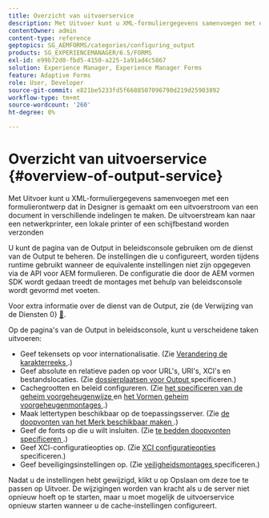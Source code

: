 ```yaml
---
title: Overzicht van uitvoerservice
description: Met Uitvoer kunt u XML-formuliergegevens samenvoegen met een formulierontwerp dat in Designer is gemaakt om een uitvoerstroom van een document in verschillende indelingen te maken.
contentOwner: admin
content-type: reference
geptopics: SG_AEMFORMS/categories/configuring_output
products: SG_EXPERIENCEMANAGER/6.5/FORMS
exl-id: e99b72d0-fbd5-4150-a225-1a91ad4c5867
solution: Experience Manager, Experience Manager Forms
feature: Adaptive Forms
role: User, Developer
source-git-commit: e821be5233fd5f6688507096790d219d25903892
workflow-type: tm+mt
source-wordcount: '260'
ht-degree: 0%

---
```


# Overzicht van uitvoerservice {#overview-of-output-service}

Met Uitvoer kunt u XML-formuliergegevens samenvoegen met een formulierontwerp dat in Designer is gemaakt om een uitvoerstroom van een document in verschillende indelingen te maken. De uitvoerstream kan naar een netwerkprinter, een lokale printer of een schijfbestand worden verzonden

U kunt de pagina van de Output in beleidsconsole gebruiken om de dienst van de Output te beheren. De instellingen die u configureert, worden tijdens runtime gebruikt wanneer de equivalente instellingen niet zijn opgegeven via de API voor AEM formulieren. De configuratie die door de AEM vormen SDK wordt gedaan treedt de montages met behulp van beleidsconsole wordt gevormd met voeten.

Voor extra informatie over de dienst van de Output, zie {de Verwijzing van de Diensten 0} [&#128279;](https://www.adobe.com/go/learn_aemforms_services_61).

Op de pagina&#39;s van de Output in beleidsconsole, kunt u verscheidene taken uitvoeren:

* Geef tekensets op voor internationalisatie. (Zie [ Verandering de karakterreeks ](/help/forms/using/admin-help/change-character-set.md#change-the-character-set).)
* Geef absolute en relatieve paden op voor URL&#39;s, URI&#39;s, XCI&#39;s en bestandslocaties. (Zie [ dossierplaatsen voor Output ](/help/forms/using/admin-help/specify-file-locations-output.md#specify-file-locations-for-output) specificeren.)
* Cachegrootten en beleid configureren. (Zie [ het specificeren van de geheim voorgeheugenwijze ](/help/forms/using/admin-help/configuring-caching-output.md#specifying-the-cache-mode) en [ het Vormen geheim voorgeheugenmontages ](/help/forms/using/admin-help/configuring-caching-output.md#configuring-cache-settings).)
* Maak lettertypen beschikbaar op de toepassingsserver. (Zie [ de doopvonten van het Merk beschikbaar maken ](/help/forms/using/admin-help/make-fonts-available.md#make-fonts-available).)
* Geef de fonts op die u wilt insluiten. (Zie [ te bedden doopvonten specificeren ](/help/forms/using/admin-help/specify-fonts-embed.md#specify-fonts-to-embed).)
* Geef XCI-configuratieopties op. (Zie [ XCI configuratieopties ](/help/forms/using/admin-help/specify-xci-configuration-options.md#specify-xci-configuration-options) specificeren.)
* Geef beveiligingsinstellingen op. (Zie [ veiligheidsmontages ](/help/forms/using/admin-help/specify-security-settings.md#specify-security-settings) specificeren.)

Nadat u de instellingen hebt gewijzigd, klikt u op Opslaan om deze toe te passen op Uitvoer. De wijzigingen worden van kracht als u de server niet opnieuw hoeft op te starten, maar u moet mogelijk de uitvoerservice opnieuw starten wanneer u de cache-instellingen configureert.

